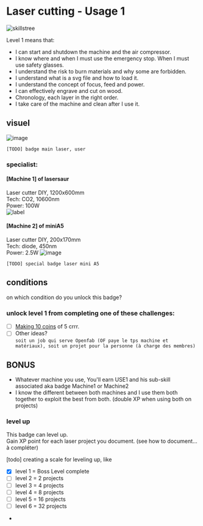 # Laser cutting - Usage 1

![skillstree](https://user-images.githubusercontent.com/12049360/44899511-442ade00-ad02-11e8-8e9e-bb306588ef6a.jpg)

Level 1 means that:
- I can start and shutdown the machine and the air compressor.
- I know where and when I must use the emergency stop. When I must use safety glasses.
- I understand the risk to burn materials and why some are forbidden.
- I understand what is a svg file and how to load it.
- I understand the concept of focus, feed and power.
- I can effectively engrave and cut on wood.
- Chronology, each layer in the right order.
- I take care of the machine and clean after I use it.  

## visuel

![image](https://user-images.githubusercontent.com/12049360/44627496-4de1c980-a92f-11e8-9810-dead008b373e.png)

`[TODO] badge main laser, user`

### specialist:
#### [Machine 1] of lasersaur
Laser cutter DIY, 1200x600mm  
Tech: CO2, 10600nm  
Power: 100W  
![label](/badge-src/badge-lasersaur.png)
#### [Machine 2] of miniA5
Laser cutter DIY, 200x170mm  
Tech: diode, 450nm  
Power: 2.5W
  ![image](https://user-images.githubusercontent.com/12049360/44627542-ed06c100-a92f-11e8-98dd-b81c253ebf6f.png)

`[TODO] special badge laser mini A5`

## conditions
on which condition do you unlock this badge?  
### unlock level 1 from completing one of these challenges:

- [ ] [Making 10 coins](https://github.com/nicolasdb/nicolasdb.github.io/issues/83#issuecomment-411334080) of 5 crrr.  
- [ ] Other ideas?  
`soit un job qui serve Openfab (OF paye le tps machine et matériaux), soit un projet pour la personne (à charge des membres)`

## BONUS
- Whatever machine you use, You'll earn USE1 and his sub-skill associated aka badge Machine1 or Machine2
- I know the different between both machines and I use them both together to exploit the best from both. (double XP when using both on projects)

### level up
This badge can level up.   
Gain XP point for each laser project you document. (see how to document... à compléter)  

[todo] creating a scale for leveling up, like
- [x] level 1 = Boss Level complete
- [ ] level 2 = 2 projects
- [ ] level 3 = 4 projects
- [ ] level 4 = 8 projects
- [ ] level 5 = 16 projects
- [ ] level 6 = 32 projects
-
